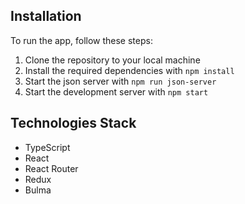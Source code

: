 ## Installation

To run the app, follow these steps:

1. Clone the repository to your local machine
2. Install the required dependencies with `npm install`
3. Start the json server with `npm run json-server`
4. Start the development server with `npm start`

## Technologies Stack

- TypeScript
- React
- React Router
- Redux
- Bulma


